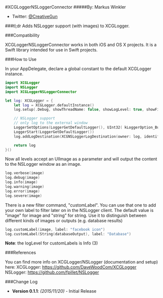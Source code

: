 #XCGLoggerNSLoggerConnector
#####By: Markus Winkler
- Twitter: [@CreativeGun](https://twitter.com/creativegun)

###tl;dr
Adds NSLogger support (with images) to XCGLogger.

###Compatibility

XCGLoggerNSLoggerConnector works in both iOS and OS X projects. It is a Swift library intended for use in Swift projects.

###How to Use

In your AppDelegate, declare a global constant to the default XCGLogger instance.

```Swift
import XCGLogger
import NSLogger
import XCGLoggerNSLoggerConnector

let log: XCGLogger = {
    let log = XCGLogger.defaultInstance()
    log.setup(.Debug, showThreadName: false, showLogLevel: true, showFileNames: true, showLineNumbers: true, writeToFile: nil, fileLogLevel: .Debug)

    // NSLogger support
    // only log to the external window
    LoggerSetOptions(LoggerGetDefaultLogger(), UInt32( kLoggerOption_BufferLogsUntilConnection | kLoggerOption_BrowseBonjour | kLoggerOption_BrowseOnlyLocalDomain ))
    LoggerStart(LoggerGetDefaultLogger())
    log.addLogDestination(XCGNSLoggerLogDestination(owner: log, identifier: "nslogger.identifier"))

    return log
}()
```


Now all levels accept an UIImage as a parameter and will output the content to the NSLogger window as an image.

``` Swift
log.verbose(image)
log.debug(image)
log.info(image)
log.warning(image)
log.error(image)
log.severe(image)
```

There is a new filter command, "customLabel". You can use that one to add your own label to filter later on in the NSLogger client.
The default value is "image" for image and "string" for string.
Use it to distinguish between different kinds of images or outputs (e.g. database results)
``` Swift
log.customLabel(image, label: "facebook icon")
log.customLabel(String(databaseOutput), label: "Database")
```
**Note**: the logLevel for customLabels is Info (3)


###References

You can find more info on XCGLogger/NSLogger (documentation and setup) here:
XCGLogger: https://github.com/DaveWoodCom/XCGLogger
NSLogger: https://github.com/fpillet/NSLogger  

###Change Log

* **Version 0.1.1**: *(2015/11/20)* - Initial Release

